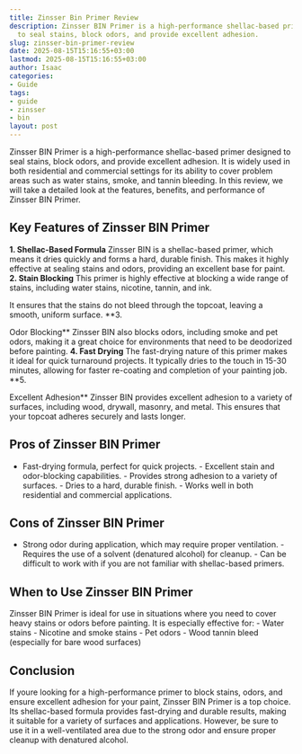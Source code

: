 ```yaml
---
title: Zinsser Bin Primer Review
description: Zinsser BIN Primer is a high-performance shellac-based primer designed
  to seal stains, block odors, and provide excellent adhesion.
slug: zinsser-bin-primer-review
date: 2025-08-15T15:16:55+03:00
lastmod: 2025-08-15T15:16:55+03:00
author: Isaac
categories:
- Guide
tags:
- guide
- zinsser
- bin
layout: post
---
```

Zinsser BIN Primer is a high-performance shellac-based primer designed to seal stains, block odors, and provide excellent adhesion. It is widely used in both residential and commercial settings for its ability to cover problem areas such as water stains, smoke, and tannin bleeding. In this review, we will take a detailed look at the features, benefits, and performance of Zinsser BIN Primer.

##  Key Features of Zinsser BIN Primer

**1. Shellac-Based Formula** Zinsser BIN is a shellac-based primer, which means it dries quickly and forms a hard, durable finish. This makes it highly effective at sealing stains and odors, providing an excellent base for paint. **2. Stain Blocking** This primer is highly effective at blocking a wide range of stains, including water stains, nicotine, tannin, and ink.

It ensures that the stains do not bleed through the topcoat, leaving a smooth, uniform surface. **3.

Odor Blocking** Zinsser BIN also blocks odors, including smoke and pet odors, making it a great choice for environments that need to be deodorized before painting. **4. Fast Drying** The fast-drying nature of this primer makes it ideal for quick turnaround projects. It typically dries to the touch in 15-30 minutes, allowing for faster re-coating and completion of your painting job. **5.

Excellent Adhesion** Zinsser BIN provides excellent adhesion to a variety of surfaces, including wood, drywall, masonry, and metal. This ensures that your topcoat adheres securely and lasts longer.

##  Pros of Zinsser BIN Primer

- Fast-drying formula, perfect for quick projects. - Excellent stain and odor-blocking capabilities. - Provides strong adhesion to a variety of surfaces. - Dries to a hard, durable finish. - Works well in both residential and commercial applications.

##  Cons of Zinsser BIN Primer

- Strong odor during application, which may require proper ventilation. - Requires the use of a solvent (denatured alcohol) for cleanup. - Can be difficult to work with if you are not familiar with shellac-based primers.

##  When to Use Zinsser BIN Primer

Zinsser BIN Primer is ideal for use in situations where you need to cover heavy stains or odors before painting. It is especially effective for: - Water stains - Nicotine and smoke stains - Pet odors - Wood tannin bleed (especially for bare wood surfaces)

##  Conclusion

If youre looking for a high-performance primer to block stains, odors, and ensure excellent adhesion for your paint, Zinsser BIN Primer is a top choice. Its shellac-based formula provides fast-drying and durable results, making it suitable for a variety of surfaces and applications. However, be sure to use it in a well-ventilated area due to the strong odor and ensure proper cleanup with denatured alcohol.
